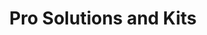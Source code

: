 ---
title: Pro Solutions and Kits
description: Ready-to-use professional devices to boost your productivity.
businessUnit: pro
anchor: pro-solutions
---